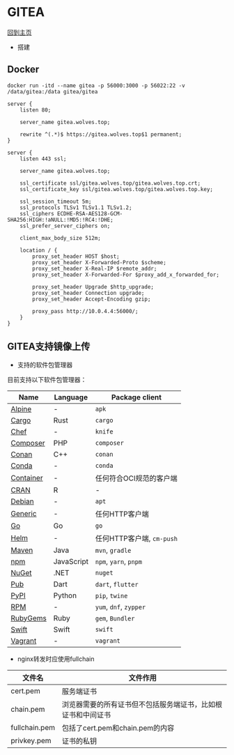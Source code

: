 # GITEA

[回到主页](../README.md)

- 搭建

## Docker

```shell
docker run -itd --name gitea -p 56000:3000 -p 56022:22 -v /data/gitea:/data gitea/gitea
```

```nginx
server {
    listen 80;

    server_name gitea.wolves.top;

    rewrite ^(.*)$ https://gitea.wolves.top$1 permanent;
}

server {
    listen 443 ssl;

    server_name gitea.wolves.top;

    ssl_certificate ssl/gitea.wolves.top/gitea.wolves.top.crt;
    ssl_certificate_key ssl/gitea.wolves.top/gitea.wolves.top.key;

    ssl_session_timeout 5m;
    ssl_protocols TLSv1 TLSv1.1 TLSv1.2;
    ssl_ciphers ECDHE-RSA-AES128-GCM-SHA256:HIGH:!aNULL:!MD5:!RC4:!DHE;
    ssl_prefer_server_ciphers on;
    
    client_max_body_size 512m;

    location / {
        proxy_set_header HOST $host;
        proxy_set_header X-Forwarded-Proto $scheme;
        proxy_set_header X-Real-IP $remote_addr;
        proxy_set_header X-Forwarded-For $proxy_add_x_forwarded_for;

        proxy_set_header Upgrade $http_upgrade;
        proxy_set_header Connection upgrade;
        proxy_set_header Accept-Encoding gzip;

        proxy_pass http://10.0.4.4:56000/;
    }
}
```

## GITEA支持镜像上传

- 支持的软件包管理器[](https://docs.gitea.com/zh-cn/usage/packages/overview#支持的软件包管理器)

目前支持以下软件包管理器：

| Name                                                         | Language   | Package client            |
| ------------------------------------------------------------ | ---------- | ------------------------- |
| [Alpine](https://docs.gitea.com/zh-cn/usage/packages/alpine) | -          | `apk`                     |
| [Cargo](https://docs.gitea.com/zh-cn/usage/packages/cargo)   | Rust       | `cargo`                   |
| [Chef](https://docs.gitea.com/zh-cn/usage/packages/chef)     | -          | `knife`                   |
| [Composer](https://docs.gitea.com/zh-cn/usage/packages/composer) | PHP        | `composer`                |
| [Conan](https://docs.gitea.com/zh-cn/usage/packages/conan)   | C++        | `conan`                   |
| [Conda](https://docs.gitea.com/zh-cn/usage/packages/conda)   | -          | `conda`                   |
| [Container](https://docs.gitea.com/zh-cn/usage/packages/container) | -          | 任何符合OCI规范的客户端   |
| [CRAN](https://docs.gitea.com/zh-cn/usage/packages/cran)     | R          | -                         |
| [Debian](https://docs.gitea.com/zh-cn/usage/packages/debian) | -          | `apt`                     |
| [Generic](https://docs.gitea.com/zh-cn/usage/packages/generic) | -          | 任何HTTP客户端            |
| [Go](https://docs.gitea.com/zh-cn/usage/packages/go)         | Go         | `go`                      |
| [Helm](https://docs.gitea.com/zh-cn/usage/packages/helm)     | -          | 任何HTTP客户端, `cm-push` |
| [Maven](https://docs.gitea.com/zh-cn/usage/packages/maven)   | Java       | `mvn`, `gradle`           |
| [npm](https://docs.gitea.com/zh-cn/usage/packages/npm)       | JavaScript | `npm`, `yarn`, `pnpm`     |
| [NuGet](https://docs.gitea.com/zh-cn/usage/packages/nuget)   | .NET       | `nuget`                   |
| [Pub](https://docs.gitea.com/zh-cn/usage/packages/pub)       | Dart       | `dart`, `flutter`         |
| [PyPI](https://docs.gitea.com/zh-cn/usage/packages/pypi)     | Python     | `pip`, `twine`            |
| [RPM](https://docs.gitea.com/zh-cn/usage/packages/packages/rpm) | -          | `yum`, `dnf`, `zypper`    |
| [RubyGems](https://docs.gitea.com/zh-cn/usage/packages/rubygems) | Ruby       | `gem`, `Bundler`          |
| [Swift](https://docs.gitea.com/zh-cn/usage/packages/rubygems) | Swift      | `swift`                   |
| [Vagrant](https://docs.gitea.com/zh-cn/usage/packages/vagrant) | -          | `vagrant`                 |

- nginx转发时应使用fullchain

| 文件名        | 文件作用                                                     |
| ------------- | ------------------------------------------------------------ |
| cert.pem      | 服务端证书                                                   |
| chain.pem     | 浏览器需要的所有证书但不包括服务端证书，比如根证书和中间证书 |
| fullchain.pem | 包括了cert.pem和chain.pem的内容                              |
| privkey.pem   | 证书的私钥                                                   |
